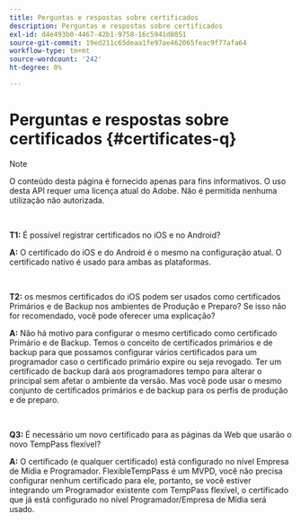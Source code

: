 ```yaml
---
title: Perguntas e respostas sobre certificados
description: Perguntas e respostas sobre certificados
exl-id: d4e493b0-4467-42b1-9758-16c5941d8051
source-git-commit: 19ed211c65deaa1fe97ae462065feac9f77afa64
workflow-type: tm+mt
source-wordcount: '242'
ht-degree: 0%

---
```


# Perguntas e respostas sobre certificados {#certificates-q}

>[!NOTE]
>
>O conteúdo desta página é fornecido apenas para fins informativos. O uso desta API requer uma licença atual do Adobe. Não é permitida nenhuma utilização não autorizada.

</br>

**T1:** É possível registrar certificados no iOS e no Android?

**A:** O certificado do iOS e do Android é o mesmo na configuração atual. O certificado nativo é usado para ambas as plataformas.

</br>

**T2:** os mesmos certificados do iOS podem ser usados como certificados Primários e de Backup nos ambientes de Produção e Preparo? Se isso não for recomendado, você pode oferecer uma explicação?

**A:** Não há motivo para configurar o mesmo certificado como certificado Primário e de Backup. Temos o conceito de certificados primários e de backup para que possamos configurar vários certificados para um programador caso o certificado primário expire ou seja revogado. Ter um certificado de backup dará aos programadores tempo para alterar o principal sem afetar o ambiente da versão. Mas você pode usar o mesmo conjunto de certificados primários e de backup para os perfis de produção e de preparo.

</br>

**Q3:** É necessário um novo certificado para as páginas da Web que usarão o novo TempPass flexível?

**A:** O certificado (e qualquer certificado) está configurado no nível Empresa de Mídia e Programador. FlexibleTempPass é um MVPD, você não precisa configurar nenhum certificado para ele, portanto, se você estiver integrando um Programador existente com TempPass flexível, o certificado que já está configurado no nível Programador/Empresa de Mídia será usado.
